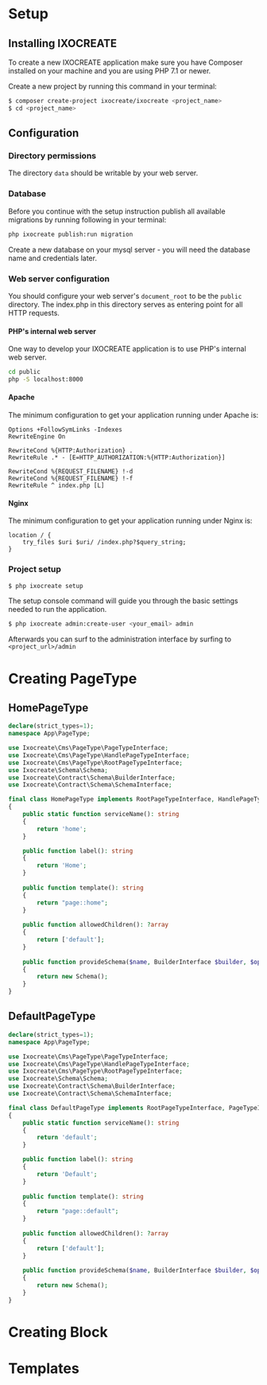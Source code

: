 # Setup
## Installing IXOCREATE
To create a new IXOCREATE application make sure you have Composer installed on your machine and you are using 
PHP 7.1 or newer.

Create a new project by running this command in your terminal:

```bash
$ composer create-project ixocreate/ixocreate <project_name>
$ cd <project_name>
```

## Configuration

### Directory permissions
The directory `data` should be writable by your web server.

### Database
Before you continue with the setup instruction publish all available migrations by running following in your terminal:
```bash
php ixocreate publish:run migration
```
Create a new database on your mysql server - you will need the database name and credentials later.

### Web server configuration
You should configure your web server's `document_root` to be the `public` directory. 
The index.php in this directory serves as entering point for all HTTP requests.

#### PHP's internal web server
One way to develop your IXOCREATE application is to use PHP's internal web server. 
```bash
cd public
php -S localhost:8000
```

#### Apache
The minimum configuration to get your application running under Apache is:
```
Options +FollowSymLinks -Indexes
RewriteEngine On

RewriteCond %{HTTP:Authorization} .
RewriteRule .* - [E=HTTP_AUTHORIZATION:%{HTTP:Authorization}]

RewriteCond %{REQUEST_FILENAME} !-d
RewriteCond %{REQUEST_FILENAME} !-f
RewriteRule ^ index.php [L]

```

#### Nginx
The minimum configuration to get your application running under Nginx is:
```
location / {
    try_files $uri $uri/ /index.php?$query_string;
}
```

### Project setup
```bash
$ php ixocreate setup
```
The setup console command will guide you through the basic settings needed to run the application.

```bash
$ php ixocreate admin:create-user <your_email> admin
```

Afterwards you can surf to the administration interface by surfing to `<project_url>/admin`

# Creating PageType

## HomePageType
```php
declare(strict_types=1);
namespace App\PageType;

use Ixocreate\Cms\PageType\PageTypeInterface;
use Ixocreate\Cms\PageType\HandlePageTypeInterface;
use Ixocreate\Cms\PageType\RootPageTypeInterface;
use Ixocreate\Schema\Schema;
use Ixocreate\Contract\Schema\BuilderInterface;
use Ixocreate\Contract\Schema\SchemaInterface;

final class HomePageType implements RootPageTypeInterface, HandlePageTypeInterface, PageTypeInterface
{
    public static function serviceName(): string 
    {
        return 'home';
    }

    public function label(): string
    {
        return 'Home';
    }
    
    public function template(): string
    {
        return "page::home";
    }
    
    public function allowedChildren(): ?array
    {
        return ['default'];
    }
    
    public function provideSchema($name, BuilderInterface $builder, $options = []): SchemaInterface
    {
        return new Schema();
    }
}

```

## DefaultPageType
```php
declare(strict_types=1);
namespace App\PageType;

use Ixocreate\Cms\PageType\PageTypeInterface;
use Ixocreate\Cms\PageType\HandlePageTypeInterface;
use Ixocreate\Cms\PageType\RootPageTypeInterface;
use Ixocreate\Schema\Schema;
use Ixocreate\Contract\Schema\BuilderInterface;
use Ixocreate\Contract\Schema\SchemaInterface;

final class DefaultPageType implements RootPageTypeInterface, PageTypeInterface
{
    public static function serviceName(): string 
    {
        return 'default';
    }

    public function label(): string
    {
        return 'Default';
    }
    
    public function template(): string
    {
        return "page::default";
    }
    
    public function allowedChildren(): ?array
    {
        return ['default'];
    }
    
    public function provideSchema($name, BuilderInterface $builder, $options = []): SchemaInterface
    {
        return new Schema();
    }
}

```

# Creating Block

# Templates



